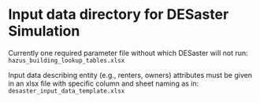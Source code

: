 # Input data directory for DESaster Simulation

Currently one required parameter file without which DESaster will not run:
`hazus_building_lookup_tables.xlsx`

Input data describing entity (e.g., renters, owners) attributes must be given in an xlsx file with specific column and sheet naming as in:
`desaster_input_data_template.xlsx`